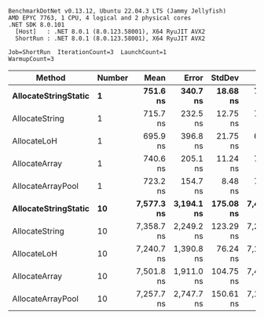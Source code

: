 ```

BenchmarkDotNet v0.13.12, Ubuntu 22.04.3 LTS (Jammy Jellyfish)
AMD EPYC 7763, 1 CPU, 4 logical and 2 physical cores
.NET SDK 8.0.101
  [Host]   : .NET 8.0.1 (8.0.123.58001), X64 RyuJIT AVX2
  ShortRun : .NET 8.0.1 (8.0.123.58001), X64 RyuJIT AVX2

Job=ShortRun  IterationCount=3  LaunchCount=1  
WarmupCount=3  

```
| Method               | Number | Mean       | Error      | StdDev    | Min        | Max        | Gen0   | Gen1   | Allocated |
|--------------------- |------- |-----------:|-----------:|----------:|-----------:|-----------:|-------:|-------:|----------:|
| **AllocateStringStatic** | **1**      |   **751.6 ns** |   **340.7 ns** |  **18.68 ns** |   **732.9 ns** |   **770.3 ns** | **0.0124** | **0.0114** |   **1.02 KB** |
| AllocateString       | 1      |   715.7 ns |   232.5 ns |  12.75 ns |   702.1 ns |   727.4 ns | 0.0124 | 0.0114 |   1.02 KB |
| AllocateLoH          | 1      |   695.9 ns |   396.8 ns |  21.75 ns |   671.1 ns |   711.5 ns | 0.0124 | 0.0114 |   1.02 KB |
| AllocateArray        | 1      |   740.6 ns |   205.1 ns |  11.24 ns |   728.9 ns |   751.3 ns | 0.0124 | 0.0114 |   1.02 KB |
| AllocateArrayPool    | 1      |   723.2 ns |   154.7 ns |   8.48 ns |   714.6 ns |   731.5 ns | 0.0124 | 0.0114 |   1.02 KB |
| **AllocateStringStatic** | **10**     | **7,577.3 ns** | **3,194.1 ns** | **175.08 ns** | **7,431.5 ns** | **7,771.4 ns** | **0.1221** | **0.1144** |  **10.23 KB** |
| AllocateString       | 10     | 7,358.7 ns | 2,249.2 ns | 123.29 ns | 7,216.3 ns | 7,431.3 ns | 0.1221 | 0.1144 |  10.23 KB |
| AllocateLoH          | 10     | 7,240.7 ns | 1,390.8 ns |  76.24 ns | 7,160.5 ns | 7,312.3 ns | 0.1221 | 0.1144 |  10.23 KB |
| AllocateArray        | 10     | 7,501.8 ns | 1,911.0 ns | 104.75 ns | 7,416.1 ns | 7,618.5 ns | 0.1221 | 0.1144 |  10.23 KB |
| AllocateArrayPool    | 10     | 7,257.7 ns | 2,747.7 ns | 150.61 ns | 7,134.6 ns | 7,425.6 ns | 0.1221 | 0.1144 |  10.23 KB |
